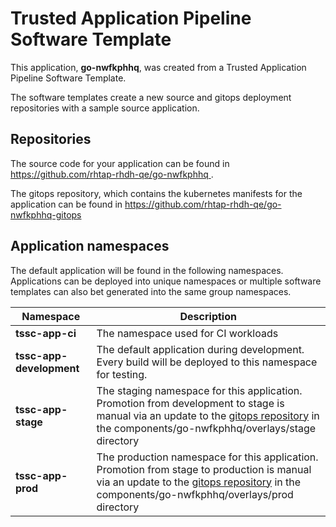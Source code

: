 # Trusted Application Pipeline Software Template

This application, **go-nwfkphhq**, was created from a Trusted Application Pipeline Software Template.

The software templates create a new source and gitops deployment repositories with a sample source application. 

## Repositories

The source code for your application can be found in [https://github.com/rhtap-rhdh-qe/go-nwfkphhq ](https://github.com/rhtap-rhdh-qe/go-nwfkphhq ).
 
The gitops repository, which contains the kubernetes manifests for the application can be found in 
[https://github.com/rhtap-rhdh-qe/go-nwfkphhq-gitops ](https://github.com/rhtap-rhdh-qe/go-nwfkphhq-gitops ) 

## Application namespaces 

The default application will be found in the following namespaces. Applications can be deployed into unique namespaces or multiple software templates can also bet generated into the same group namespaces.  

|  Namespace   |  Description   |  
| -------- | -------- |
| **tssc-app-ci** | The namespace used for CI workloads |
| **tssc-app-development** | The default application during development. Every build will be deployed to this namespace for testing. |
| **tssc-app-stage** | The staging namespace for this application. Promotion from development to stage is manual via an update to the [gitops repository](https://github.com/rhtap-rhdh-qe/go-nwfkphhq-gitops ) in the components/go-nwfkphhq/overlays/stage directory |
| **tssc-app-prod** | The production namespace for this application. Promotion from stage to production is manual via an update to the [gitops repository](https://github.com/rhtap-rhdh-qe/go-nwfkphhq-gitops ) in the components/go-nwfkphhq/overlays/prod directory |